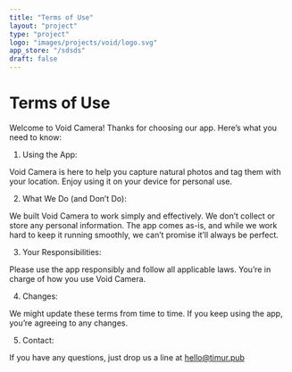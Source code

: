 ```yaml
---
title: "Terms of Use"
layout: "project"
type: "project"
logo: "images/projects/void/logo.svg"
app_store: "/sdsds"
draft: false
---
```


# Terms of Use

Welcome to Void Camera! Thanks for choosing our app. Here’s what you need to know:
1.	Using the App:

Void Camera is here to help you capture natural photos and tag them with your location. Enjoy using it on your device for personal use.

2.	What We Do (and Don’t Do):

We built Void Camera to work simply and effectively. We don’t collect or store any personal information. The app comes as-is, and while we work hard to keep it running smoothly, we can’t promise it’ll always be perfect.

3.	Your Responsibilities:

Please use the app responsibly and follow all applicable laws. You’re in charge of how you use Void Camera.

4.	Changes:

We might update these terms from time to time. If you keep using the app, you’re agreeing to any changes.

5.	Contact:

If you have any questions, just drop us a line at hello@timur.pub
